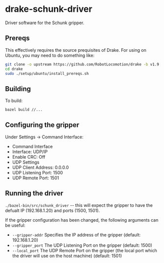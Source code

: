 # drake-schunk-driver
Driver software for the Schunk gripper.

## Prereqs

This effectively requires the source prequisites of Drake. For using on
Ubuntu, you may need to do something like:

```sh
git clone -o upstream https://github.com/RobotLocomotion/drake -b v1.9.0
cd drake
sudo ./setup/ubuntu/install_prereqs.sh
```

## Building

To build:

```sh
bazel build //...
```

## Configuring the gripper

Under Settings -> Command Interface:

 * Command Interface
  * Interface: UDP/IP
  * Enable CRC: Off
 * UDP Settings
  * UDP Client Address: 0.0.0.0
  * UDP Listening Port: 1500
  * UDP Remote Port: 1501

## Running the driver

`./bazel-bin/src/schunk_driver` -- this will expect the gripper to have the defualt IP (192.168.1.20) and ports (1500, 1501).

If the gripper configuration has been changed, the following arguments
can be useful:

 * `--gripper-addr` Specifies the IP address of the gripper (default:
   192.168.1.20)
 * `--gripper_port` The UDP Listening Port on the gripper (default: 1500)
 * `--local_port` The UDP Remote Port on the gripper (the local port
    which the driver will use on the host machine) (default: 1501)
